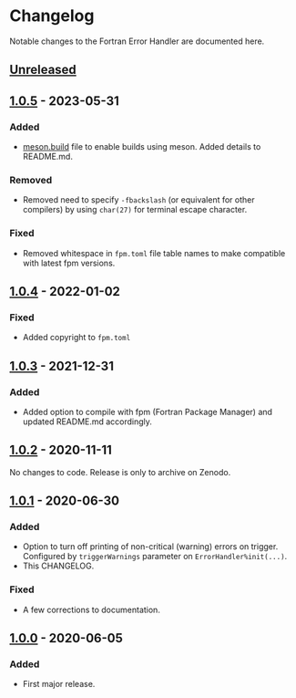 # Changelog
Notable changes to the Fortran Error Handler are documented here.

## [Unreleased]

## [1.0.5] - 2023-05-31

### Added
- [meson.build](./meson.build) file to enable builds using meson. Added details to README.md.

### Removed
- Removed need to specify `-fbackslash` (or equivalent for other compilers) by using `char(27)` for terminal escape character.

### Fixed
- Removed whitespace in `fpm.toml` file table names to make compatible with latest fpm versions.

## [1.0.4] - 2022-01-02

### Fixed
- Added copyright to `fpm.toml`

## [1.0.3] - 2021-12-31

### Added
- Added option to compile with fpm (Fortran Package Manager) and updated README.md accordingly.

## [1.0.2] - 2020-11-11

No changes to code. Release is only to archive on Zenodo.

## [1.0.1] - 2020-06-30

### Added
- Option to turn off printing of non-critical (warning) errors on trigger. Configured by `triggerWarnings` parameter on `ErrorHandler%init(...)`.
- This CHANGELOG.

### Fixed
- A few corrections to documentation.

## [1.0.0] - 2020-06-05

### Added
- First major release.

[Unreleased]: https://github.com/samharrison7/fortran-error-handler/compare/1.0.5...HEAD 
[1.0.5]: https://github.com/samharrison7/fortran-error-handler/releases/tag/1.0.5
[1.0.4]: https://github.com/samharrison7/fortran-error-handler/releases/tag/1.0.4
[1.0.3]: https://github.com/samharrison7/fortran-error-handler/releases/tag/1.0.3
[1.0.2]: https://github.com/samharrison7/fortran-error-handler/releases/tag/1.0.2
[1.0.1]: https://github.com/samharrison7/fortran-error-handler/releases/tag/1.0.1
[1.0.0]: https://github.com/samharrison7/fortran-error-handler/releases/tag/1.0 
